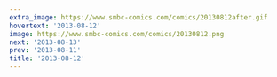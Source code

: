 ```yaml
---
extra_image: https://www.smbc-comics.com/comics/20130812after.gif
hovertext: '2013-08-12'
image: https://www.smbc-comics.com/comics/20130812.png
next: '2013-08-13'
prev: '2013-08-11'
title: '2013-08-12'
---
```

